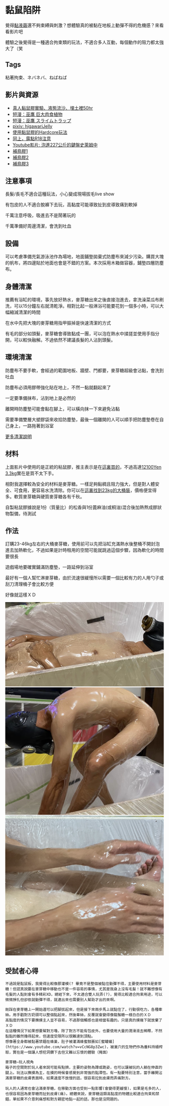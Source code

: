 黏鼠陷阱
=====

覺得[黏液繭](slime_cocoon.md)還不夠束縛與刺激？想體驗真的被黏在地板上動彈不得的危機感？來看看影片吧

體驗之後覺得是一種適合拘束類的玩法，不適合多人互動，每個動作的阻力都太強大了（笑

## Tags

粘著拘束、ネバネバ、ねばねば

## 影片與資源

- [真人黏鼠膠實驗、液態流沙、埋土裡50hr](https://www.facebook.com/watch/?extid=CL-UNK-UNK-UNK-AN_GK0T-GK1C&v=940449879896044)
- [短漫：巫鷹 巨大肉食植物](https://www.pixiv.net/artworks/75498979)
- [短漫：巫鷹 スライムトラップ](https://www.pixiv.net/artworks/58654342)
- [pixiv: higawariJelly](https://www.pixiv.net/users/691778)
- [使用黏鼠膠的Hardcore玩法](https://twitter.com/B6uKyyp3bVTB1Dr/status/1217088671624527872)
- [同上，露點R18注意](https://twitter.com/B6uKyyp3bVTB1Dr/status/1219177925762670594)
- [Youtube影片: 泡進227公斤的鍵盤史萊姆中](https://www.youtube.com/watch?v=f_KAUcRBlWs)
- [補鳥膠1](https://twitter.com/ksUBCTujjCYjZXA/status/1458983880208228352)
- [補鳥膠2](https://twitter.com/ksUBCTujjCYjZXA/status/1458984216159723520?s=20)
- [補鳥膠3](https://twitter.com/ksUBCTujjCYjZXA/status/1459084509362950147)

## 注意事項

長髮/長毛不適合這種玩法，小心變成現場拔毛live show

有包皮的人不適合脫褲下去玩，高黏度可能導致扯到皮導致痛到軟掉

千萬注意呼吸，吸進去不是鬧著玩的

千萬準備好周邊清潔，會洗到吐血

## 設備

可以考慮準備充氣游泳池作為場地，地面鋪墊拋棄式防塵布來減少污染。購買大塊的帆布，將四邊貼於地面也會是不錯的方案。本次採用木箱做容器，鋪墊四層防塵布。

## 身體清潔

推薦有浴缸的環境，事先放好熱水，麥芽糖出來之後直接泡進去，拿洗澡菜瓜布刷洗，可以15分鐘左右就清乾淨。相對比起一般淋浴可能要花到一個多小時，可以大幅縮減清潔的時間

在水中先把大塊的麥芽糖用指甲摳掉是快速清潔的方式

有毛的部分如頭髮，麥芽糖會導致黏成一團，可以泡在熱水中揉搓並使用手指分開，可以較快融解。不過依然不建議長髮的人沾到頭髮。

## 環境清潔

防塵布不要手軟，會經過的範圍地板、牆壁、門都要，麥芽糖超級會沾黏，會洗到吐血

防塵布必須用膠帶強化貼在地上，不然一黏就翻起來了

一定要準備抹布，沾到地上是必然的

離開時防塵墊可能會黏在腳上，可以橫向抹一下來避免沾黏

需要準備雙層大塑膠袋來收拾防塵墊，最後一個離開的人可以順手把防塵墊卷在自己身上，一路拖著到浴室

[更多清潔說明](slime_cleaning.md)

## 材料

上面影片中使用的是正統的粘鼠膠，推主表示是在[這裏買的](http://www.sumisu-t.com/items/01_nezumi.html)，不過高達[12100Yen 3.3kg](https://www.amazon.co.jp/チューチューピッタンコ-レギュラータイプ-3-3kg-ネズミ粘着剤-業務用とりもち/dp/B07YXSW16V/ref=sr_1_20?__mk_ja_JP=カタカナ&dchild=1&keywords=ねずみとりもちピッタンコ&qid=1595051477&sr=8-20)實在是買不太下手。

相對我選擇較為安全的材料是麥芽糖。一樣足夠黏稠且阻力強大，但是對人體安全、可食用，更容易水洗清除。你可以在[這裏找到23kg的大桶裝](https://shopee.tw/M86%E6%B0%B4%E9%BA%A5%E8%8A%BD5kg%E5%8F%A6%E5%94%AE%E6%B7%A8%E9%87%8D23kg%E9%90%B5%E6%A1%B6-i.3534891.18780885)，價格便宜得多。軟質麥芽糖與硬質麥芽糖各有千秋。

自製粘鼠膠據說是1份（質量比）的松香與1份蓖麻油(或桐油)混合後加熱熬成膠狀物製備，待測試

## 作法

訂購23-46kg左右的大桶麥芽糖，使用前可以先把浴缸充滿熱水後整桶不開封泡進去加熱軟化，不過如果是計時租用的空間可能就跳過這個步驟，因為軟化的時間要很長

遊戲場地要確實鋪滿防塵墊，一路延伸到浴室

最好有一個人幫忙淋麥芽糖，由於流速很緩慢所以需要一個比較有力的人用勺子或刮刀清理桶子會比較方便

好像就這樣ＸＤ

![](imgs/sticky_trap01.png)
![](imgs/sticky_trap02.png)
![](imgs/sticky_trap03.png)

## 受試者心得
```
不過說是黏鼠板，我覺得比較像膠灌模(? 畢竟不是整個被黏住動彈不得，主要使用材料是麥芽糖！但認真說要在麥芽糖中移動也不是一件容易的事情，尤其是我身上沒有毛髮！就不難想像有毛髮的人黏到會有多精彩XD，總結下來，不太適合雙人玩弄(?)，覺得比較適合拘束用途，可以微微掙扎但卻依就動彈不得，就連出來也需要別人幫助才出的來啊。
```

```
剛踩在麥芽糖上一開始還可以把腳拔起來，但是接下來兩步馬上就黏住了，行動很吃力，各種牽絲。用手戳對方奶頭可以整個黏起來，然後牽絲，反覆就會變得像龍鬚糖一樣白白的ＸＤ
高黏度的情況下要撫摸主人並不容易，不過那個觸感也是相當有趣的。只是真的摸幾下就放棄了ＸＤ
在這種情況下如果想要幫對方嚕，除了對方不能有包皮外，也要使用大量的潤滑液去稀釋，不然黏黏的雖然擼得起來，但速度受限所以很難達到頂點。
想像著全身都被黏著禁錮在蜂巢，肚子被灌滿蜂蜜鼓脹如[蜜罐蟻](https://www.youtube.com/watch?v=vCcNG8p3Zwc)，被巢穴的生物們作為養料持續榨取，實在是一個讓人想挖洞鑽下去但又難以忘懷的體驗（掩面）
```

```
麥芽糖—玩人視角
箱子的空間對於玩人者來說可能有點擠，主要的姿勢為蹲或跪姿，也可以讓被玩的人躺在伸直的腿上。玩法以撫摸為主，在摸的時候會感覺到非常強的黏滯性。有一點要特別注意，當手離開沾滿麥芽糖的皮膚表面時，如果速度不放慢的話，很容易拉到皮膚而弄痛對方。

玩人的人通常也會沾滿麥芽糖，在移動方面也受到一點影響(會變得更緩慢)，如果是毛多的人，也很容易因為麥芽糖而扯到皮膚(痛)。總體來說，麥芽糖這類高黏度的物體比較適合拘束和禁錮，單如果不介意刺痛想和對方親密地黏一起的話，那也是沒問題的。
```